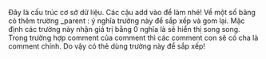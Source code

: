 Đây là cấu trúc cơ sở dữ liệu. Các cậu add vào để làm nhé!
Về một số bảng có thêm trường _parent : ý nghĩa trường này để sắp xếp và gom lại. Mặc định các trường này nhận giá trị bằng 0 nghĩa là sẽ hiển thị song song. Trong trường hợp  comment của comment thì các comment con sẽ có cha là comment chính. Do vậy có thẻ dùng trường này để sắp xếp!
